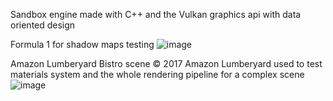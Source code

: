 Sandbox engine made with C++ and the Vulkan graphics api with data oriented design

Formula 1 for shadow maps testing
![image](https://github.com/user-attachments/assets/689d2aba-7c0d-4b45-9077-a9036ad226bc)

Amazon Lumberyard Bistro scene © 2017 Amazon Lumberyard used to test materials system and the whole rendering pipeline for a complex scene
![image](https://github.com/user-attachments/assets/21d968fd-a437-4b1b-9b7b-075527e0354f)
